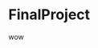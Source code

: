 # FinalProject






































































































































































































































































































































































































































































































































































































































































































































































































































































































































































































































wow
